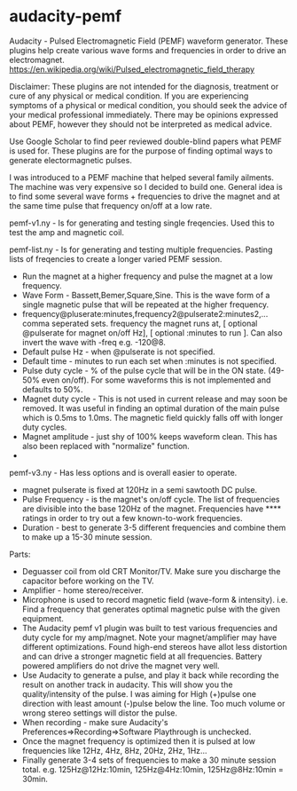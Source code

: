 # audacity-pemf
Audacity - Pulsed Electromagnetic Field (PEMF) waveform generator.  These plugins help create various wave forms and frequencies in order to drive an electromagnet.
https://en.wikipedia.org/wiki/Pulsed_electromagnetic_field_therapy

Disclaimer:  These plugins are not intended for the diagnosis, treatment or cure of any physical or medical condition. If you are experiencing symptoms of a physical or medical condition, you should seek the advice of your medical professional immediately.  There may be opinions expressed about PEMF, however they should not be interpreted as medical advice.

Use Google Scholar to find peer reviewed double-blind papers what PEMF is used for.  These plugins are for the purpose of finding optimal ways to generate electormagnetic pulses.

I was introduced to a PEMF machine that helped several family ailments.  The machine was very expensive so I decided to build one.  General idea is to find some several wave forms + frequencies to drive the magnet and at the same time pulse that frequency on/off at a low rate.

pemf-v1.ny - Is for generating and testing single freqencies.  Used this to test the amp and magnetic coil.

pemf-list.ny - Is for generating and testing multiple frequencies.   Pasting lists of freqencies to create a longer varied PEMF session.
 - Run the magnet at a higher frequency and pulse the magnet at a low frequency.
 - Wave Form - Bassett,Bemer,Square,Sine.  This is the wave form of a single magnetic pulse that will be repeated at the higher frequency.
 - frequency@pluserate:minutes,frequency2@pulserate2:minutes2,... comma seperated sets.  frequency the magnet runs at, [ optional @pulserate for magnet on/off Hz], [ optional :minutes to run ].  Can also invert the wave with -freq e.g. -120@8.
 - Default pulse Hz - when @pulserate is not specified.
 - Default time - minutes to run each set when :minutes is not specified.
 - Pulse duty cycle - % of the pulse cycle that will be in the ON state. (49-50% even on/off).  For some waveforms this is not implemented and defaults to 50%.
 - Magnet duty cycle - This is not used in current release and may soon be removed.  It was useful in finding an optimal duration of the main pulse which is 0.5ms to 1.0ms.  The magnetic field quickly falls off with longer duty cycles.
 - Magnet amplitude - just shy of 100% keeps waveform clean.  This has also been replaced with "normalize" function.
 -

pemf-v3.ny - Has less options and is overall easier to operate.
 - magnet pulserate is fixed at 120Hz in a semi sawtooth DC pulse.
 - Pulse Frequency - is the magnet's  on/off cycle.  The list of frequencies are divisible into the base 120Hz of the magnet.  Frequencies have **** ratings in order to try out a few known-to-work frequencies.
 - Duration - best to generate 3-5 different frequencies and combine them to make up a 15-30 minute session.
 

Parts:
 - Deguasser coil from old CRT Monitor/TV.  Make sure you discharge the capacitor before working on the TV.
 - Amplifier - home stereo/receiver.
 - Microphone is used to record magnetic field (wave-form & intensity). i.e. Find a frequency that generates optimal magnetic pulse with the given equipment.
 - The Audacity pemf v1 plugin was built to test various frequencies and duty cycle for my amp/magnet.  Note your magnet/amplifier may have different optimizations.  Found high-end stereos have allot less distortion and can drive a stronger magnetic field at all frequencies.  Battery powered amplifiers do not drive the magnet very well.
 - Use Audacity to generate a pulse, and play it back while recording the result on another track in audacity.  This will show you the quality/intensity of the pulse.  I was aiming for High (+)pulse one direction with least amount (-)pulse below the line.  Too much volume or wrong stereo settings will distor the pulse.
 - When recording - make sure Audacity's Preferences=>Recording=>Software Playthrough is unchecked.
 - Once the magnet frequency is optimized then it is pulsed at low frequencies like 12Hz, 4Hz, 8Hz, 20Hz, 2Hz, 1Hz...
 - Finally generate 3-4 sets of frequencies to make a 30 minute session total. e.g. 125Hz@12Hz:10min, 125Hz@4Hz:10min, 125Hz@8Hz:10min = 30min.
 
